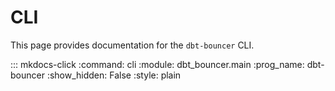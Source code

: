 # CLI

This page provides documentation for the `dbt-bouncer` CLI.

::: mkdocs-click
    :command: cli
    :module: dbt_bouncer.main
    :prog_name: dbt-bouncer
    :show_hidden: False
    :style: plain
